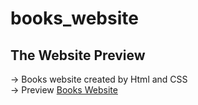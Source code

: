 # books_website
<h2>The Website Preview</h2>
→ Books website created by Html and CSS
<br>
→ Preview <a href="https://ibrahimsohofi.github.io/books_website/"/>Books Website </a>
